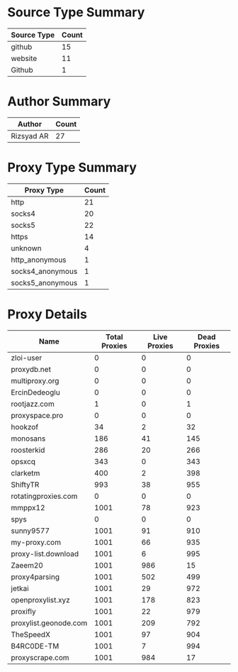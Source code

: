 # Source Type Summary

| Source Type | Count |
|-------------|-------|
| github | 15 |
| website | 11 |
| Github | 1 |


# Author Summary

| Author | Count |
|--------|-------|
| Rizsyad AR | 27 |


# Proxy Type Summary

| Proxy Type | Count |
|------------|-------|
| http | 21 |
| socks4 | 20 |
| socks5 | 22 |
| https | 14 |
| unknown | 4 |
| http_anonymous | 1 |
| socks4_anonymous | 1 |
| socks5_anonymous | 1 |


# Proxy Details

| Name | Total Proxies | Live Proxies | Dead Proxies |
|------|---------------|--------------|---------------|
| zloi-user | 0 | 0 | 0 |
| proxydb.net | 0 | 0 | 0 |
| multiproxy.org | 0 | 0 | 0 |
| ErcinDedeoglu | 0 | 0 | 0 |
| rootjazz.com | 1 | 0 | 1 |
| proxyspace.pro | 0 | 0 | 0 |
| hookzof | 34 | 2 | 32 |
| monosans | 186 | 41 | 145 |
| roosterkid | 286 | 20 | 266 |
| opsxcq | 343 | 0 | 343 |
| clarketm | 400 | 2 | 398 |
| ShiftyTR | 993 | 38 | 955 |
| rotatingproxies.com | 0 | 0 | 0 |
| mmppx12 | 1001 | 78 | 923 |
| spys | 0 | 0 | 0 |
| sunny9577 | 1001 | 91 | 910 |
| my-proxy.com | 1001 | 66 | 935 |
| proxy-list.download | 1001 | 6 | 995 |
| Zaeem20 | 1001 | 986 | 15 |
| proxy4parsing | 1001 | 502 | 499 |
| jetkai | 1001 | 29 | 972 |
| openproxylist.xyz | 1001 | 178 | 823 |
| proxifly | 1001 | 22 | 979 |
| proxylist.geonode.com | 1001 | 209 | 792 |
| TheSpeedX | 1001 | 97 | 904 |
| B4RC0DE-TM | 1001 | 7 | 994 |
| proxyscrape.com | 1001 | 984 | 17 |

